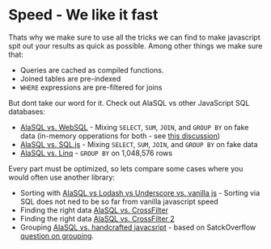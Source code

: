 # Speed - We like it fast 

Thats why we make sure to use all the tricks we can find to make javascript spit out your results as quick as possible. Among other things we make sure that: 

* Queries are cached as compiled functions. 
* Joined tables are pre-indexed
* ```WHERE``` expressions are pre-filtered for joins

But dont take our word for it. Check out AlaSQL vs other JavaScript SQL databases: 

* [AlaSQL vs. WebSQL](http://jsperf.com/alasql-js-vs-websql/7) - Mixing `SELECT`, `SUM`, `JOIN`, and `GROUP BY` on fake data (in-memory opperations for both - see [this discussion](https://github.com/agershun/alasql/issues/47))
* [AlaSQL vs. SQL.js](http://jsperf.com/sql-js-vs-alasql-js/9) - Mixing `SELECT`, `SUM`, `JOIN`, and `GROUP BY` on fake data
* [AlaSQL vs. Linq](http://jsperf.com/alasql-vs-linq-on-groupby) - `GROUP BY` on 1,048,576 rows

Every part must be optimized, so lets compare some cases where you would often use another library:

* Sorting with [AlaSQL vs Lodash vs Underscore vs. vanilla js](http://jsperf.com/alasql-vs-lodash-sort/6) - Sorting via SQL does not ned to be so far from vanilla javascript speed
* Finding the right data [AlaSQL vs. CrossFilter](http://jsperf.com/alasql-vs-crossfilter)
* Finding the right data [AlaSQL vs. CrossFilter 2](http://jsperf.com/alasql-vs-crossfilter-athletic-data)
* Grouping [AlaSQL vs. handcrafted javacsript](http://jsperf.com/javascript-array-grouping/10) - based on SatckOverflow [question on grouping](http://stackoverflow.com/questions/6781722/fast-grouping-of-a-javascript-array).


